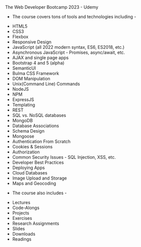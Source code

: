 The Web Developer Bootcamp 2023 - Udemy

- The course covers tons of tools and technologies including -

* HTML5
* CSS3
* Flexbox
* Responsive Design
* JavaScript (all 2022 modern syntax, ES6, ES2018, etc.)
* Asynchronous JavaScript - Promises, async/await, etc.
* AJAX and single page apps
* Bootstrap 4 and 5 (alpha)
* SemanticUI
* Bulma CSS Framework
* DOM Manipulation
* Unix(Command Line) Commands
* NodeJS
* NPM
* ExpressJS
* Templating
* REST
* SQL vs. NoSQL databases
* MongoDB
* Database Associations
* Schema Design
* Mongoose
* Authentication From Scratch
* Cookies & Sessions
* Authorization
* Common Security Issues - SQL Injection, XSS, etc.
* Developer Best Practices
* Deploying Apps
* Cloud Databases
* Image Upload and Storage
* Maps and Geocoding

- The course also includes -

* Lectures
* Code-Alongs
* Projects
* Exercises
* Research Assignments
* Slides
* Downloads
* Readings
